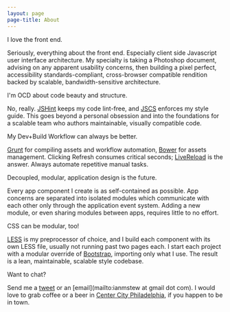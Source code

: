 ```yaml
---
layout: page
page-title: About
---
```


<div>
  <p>
    I love the front end.
  </p>
</div>

Seriously, everything about the front end.  Especially client side Javascript user interface architecture.  My specialty is taking a Photoshop document, advising on any apparent usability concerns, then building a pixel perfect, accessibility standards-compliant, cross-browser compatible rendition backed by scalable, bandwidth-sensitive architecture.

<div>
  <p>
    I'm OCD about code beauty and structure.
  </p>
</div>

No, really.  [JSHint](https://github.com/jshint/jshint/) keeps my code lint-free, and [JSCS](https://github.com/mdevils/node-jscs) enforces my style guide.  This goes beyond a personal obsession and into the foundations for a scalable team who authors maintainable, visually compatible code.

<div>
  <p>
    My Dev+Build Workflow can always be better.
  </p>
</div>

[Grunt](https://github.com/gruntjs/grunt) for compiling assets and workflow automation, [Bower](https://github.com/bower/bower) for assets management.  Clicking Refresh consumes critical seconds; [LiveReload](https://chrome.google.com/webstore/detail/livereload/jnihajbhpnppcggbcgedagnkighmdlei?hl=en) is the answer.  Always automate repetitive manual tasks.

<div>
  <p>
    Decoupled, modular, application design is the future.
  </p>
</div>

Every app component I create is as self-contained as possible.  App concerns are separated into isolated modules which communicate with each other only through the application event system.  Adding a new module, or even sharing modules between apps, requires little to no effort.

<div>
  <p>
    CSS can be modular, too!
  </p>
</div>

[LESS](https://github.com/less/less.js/) is my preprocessor of choice, and I build each component with its own LESS file, usually not running past two pages each.  I start each project with a modular override of [Bootstrap](https://github.com/twbs/bootstrap), importing only what I use.  The result is a lean, maintainable, scalable style codebase.

<div>
  <p>
    Want to chat?
  </p>
</div>

Send me a [tweet](https://twitter.com/ianmstew) or an [email](mailto:ianmstew at gmail dot com).  I would love to grab coffee or a beer in [Center City Philadelphia](https://www.google.com/maps/@39.953824,-75.163214,3a,75y,193.15h,107.45t/data=!3m4!1e1!3m2!1soHXFJIZA1b8e_EMIeh0vIg!2e0), if you happen to be in town.
